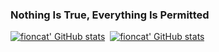 ### Nothing Is True, Everything Is Permitted

[![fioncat' GitHub stats](https://github-readme-stats.stazxr.cn/api?username=fioncat&show_icons=true&theme=radical)](https://github-readme-stats.stazxr.cn/api?username=talentestors&show_icons=true&theme=radical)&nbsp;
[![fioncat' GitHub stats](https://github-readme-stats.stazxr.cn/api/top-langs/?username=fioncat&show_icons=true&include_all_commits=true&theme=radical&layout=compact)](https://github-readme-stats.stazxr.cn/api/top-langs/?username=talentestors&show_icons=true&include_all_commits=true&theme=radical&hide=jupyter%20notebook)
